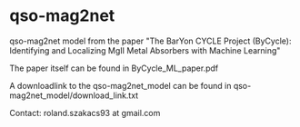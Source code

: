 # qso-mag2net

qso-mag2net model from the paper "The BarYon CYCLE Project (ByCycle): Identifying and Localizing MgII Metal Absorbers with Machine Learning"

The paper itself can be found in ByCycle_ML_paper.pdf

A downloadlink to the qso-mag2net_model can be found in qso-mag2net_model/download_link.txt

Contact: roland.szakacs93 at gmail.com

